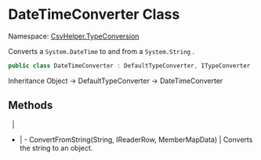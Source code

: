 # DateTimeConverter Class

Namespace: [CsvHelper.TypeConversion](/api/CsvHelper.TypeConversion)

Converts a ``System.DateTime`` to and from a ``System.String`` .

```cs
public class DateTimeConverter : DefaultTypeConverter, ITypeConverter
```

Inheritance Object -> DefaultTypeConverter -> DateTimeConverter

## Methods
&nbsp; | &nbsp;
- | -
ConvertFromString(String, IReaderRow, MemberMapData) | Converts the string to an object.
